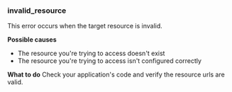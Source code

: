 ### invalid_resource
This error occurs when the target resource is invalid.

**Possible causes**
* The resource you're trying to access doesn't exist
* The resource you're trying to access isn't configured correctly

**What to do**
Check your application's code and verify the resource urls are valid.
